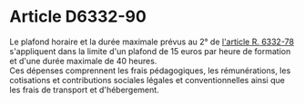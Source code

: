 # Article D6332-90

  
Le plafond horaire et la durée maximale prévus au 2° de [l'article R. 6332-78][1] s'appliquent dans la limite d'un plafond de 15 euros par heure de formation et d'une durée maximale de 40 heures.   
Ces dépenses comprennent les frais pédagogiques, les rémunérations, les cotisations et contributions sociales légales et conventionnelles ainsi que les frais de transport et d'hébergement.

 [1]: /affichCodeArticle.do?cidTexte=LEGITEXT000006072050&idArticle=LEGIARTI000018498696&dateTexte=&categorieLien=cid